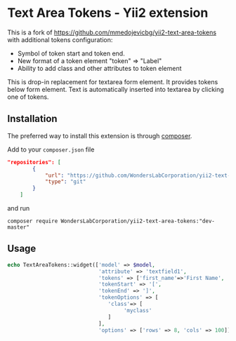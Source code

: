 Text Area Tokens - Yii2 extension
====================================
This is a fork of https://github.com/mmedojevicbg/yii2-text-area-tokens with additional tokens configuration:
- Symbol of token start and token end.
- New format of a token element "token" => "Label"
- Ability to add class and other attributes to token element

This is drop-in replacement for textarea form element. It provides tokens below form element. Text is automatically inserted
into textarea by clicking one of tokens.

Installation
------------
The preferred way to install this extension is through [composer](http://getcomposer.org/download/).

Add to your `composer.json` file

```json
"repositories": [
        {
            "url": "https://github.com/WondersLabCorporation/yii2-text-area-tokens.git",
            "type": "git"
        }
    ]
```
and run

```
composer require WondersLabCorporation/yii2-text-area-tokens:"dev-master"
```


Usage
------------

```php
echo TextAreaTokens::widget(['model' => $model,
                             'attribute' => 'textfield1',
                             'tokens' => ['first_name'=>'First Name', 'last_name' => 'Last Name'],
                             'tokenStart' => '[',
                             'tokenEnd' => ']',
                             'tokenOptions' => [
                                'class'=> [
                                     'myclass'
                                ]
                             ],
                             'options' => ['rows' => 8, 'cols' => 100]])
```